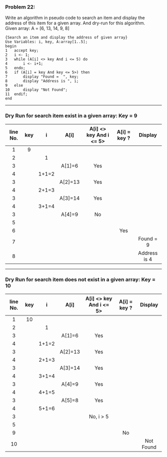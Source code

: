 ### Problem 22:
Write an algorithm in pseudo code to search an item and display the address of this item for a given array. And dry-run for this algorithm.<br>
Given array: A = [6, 13, 14, 9, 8]

```{r, tidy=FALSE, eval=FALSE}
{Search an item and display the address of given array}
Use Variables: i, key, A:array[1..5];
begin 
1	accept key;
2	i <- 1;
3	while (A[i] <> key And i <= 5) do
4		i <- i+1;
5	endo;
6	if (A[i] = key And key <= 5>) then
7		display "Found =  ", key;
8		display "Address is ", i;
9	else
10		display "Not Found";
11	endif;
end
```

---

### Dry Run for search item exist in a given array: Key = 9

| line No. | key | i      | A[i]    | A[i] <> key And i <= 5> | A[i] = key ? | Display         |
| :------: | :-: | :----: | :----:  | :---------------------: | :----------: | :-------------: |
| 1        | 9   |        |         |                         |              |                 |
| 2        |     | 1      |         |                         |              |                 |
| 3        |     |        | A[1]=6  | Yes                     |              |                 |
| 4        |     | 1+1=2  |         |                         |              |                 |
| 3        |     |        | A[2]=13 | Yes                     |              |                 |
| 4        |     | 2+1=3  |         |                         |              |                 |
| 3        |     |        | A[3]=14 | Yes                     |              |                 |
| 4        |     | 3+1=4  |         |                         |              |                 |
| 3        |     |        | A[4]=9  | No                      |              |                 |
| 5        |     |        |         |                         |              |                 |
| 6        |     |        |         |                         | Yes          |                 |
| 7        |     |        |         |                         |              | Found = 9       |
| 8        |     |        |         |                         |              | Address is 4    |

---

### Dry Run for search item does not exist in a given array: Key = 10

| line No. | key | i      | A[i]    | A[i] <> key And i <= 5> | A[i] = key ? | Display         |
| :------: | :-: | :----: | :----:  | :---------------------: | :----------: | :-------------: |
| 1        | 10  |        |         |                         |              |                 |
| 2        |     | 1      |         |                         |              |                 |
| 3        |     |        | A[1]=6  | Yes                     |              |                 |
| 4        |     | 1+1=2  |         |                         |              |                 |
| 3        |     |        | A[2]=13 | Yes                     |              |                 |
| 4        |     | 2+1=3  |         |                         |              |                 |
| 3        |     |        | A[3]=14 | Yes                     |              |                 |
| 4        |     | 3+1=4  |         |                         |              |                 |
| 3        |     |        | A[4]=9  | Yes                     |              |                 |
| 4        |     | 4+1=5  |         |                         |              |                 |
| 3        |     |        | A[5]=8  | Yes                     |              |                 |
| 4        |     | 5+1=6  |         |                         |              |                 |
| 3        |     |        |         | No, i > 5               |              |                 |
| 5        |     |        |         |                         |              |                 |
| 9        |     |        |         |                         | No           |                 |
| 10       |     |        |         |                         |              | Not Found       |
